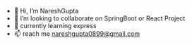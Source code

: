 - 👋 Hi, I’m NareshGupta
- 💞️ I’m looking to collaborate on SpringBoot or React Project
- 💞️ currently learning express
- 📫  reach me nareshgupta0899@gmail.com

<!---
nareshgupta99/nareshgupta99 is a ✨ special ✨ repository because its `README.md` (this file) appears on your GitHub profile.
You can click the Preview link to take a look at your changes.
--->
